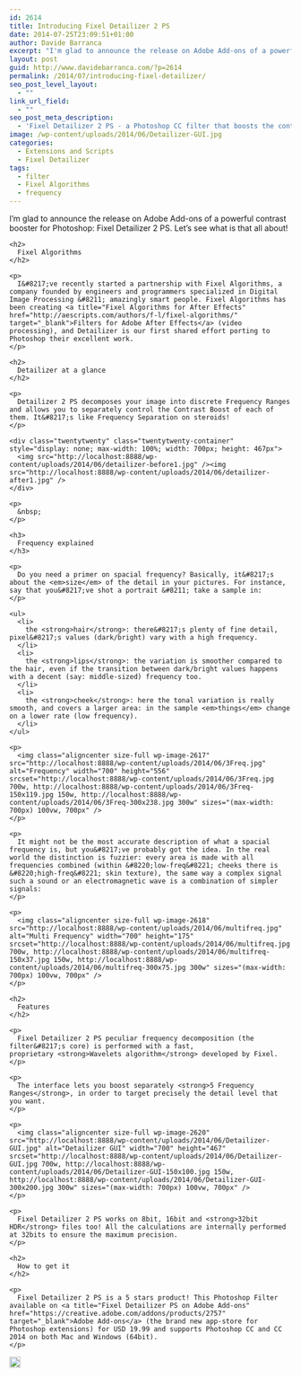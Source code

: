 ```yaml
---
id: 2614
title: Introducing Fixel Detailizer 2 PS
date: 2014-07-25T23:09:51+01:00
author: Davide Barranca
excerpt: "I'm glad to announce the release on Adobe Add-ons of a powerful contrast booster for Photoshop: Fixel Detailizer 2 PS. Let's see what is that all about!"
layout: post
guid: http://www.davidebarranca.com/?p=2614
permalink: /2014/07/introducing-fixel-detailizer/
seo_post_level_layout:
  - ""
link_url_field:
  - ""
seo_post_meta_description:
  - 'Fixel Detailizer 2 PS - a Photoshop CC filter that boosts the contrast of 5 spatial ranges separated using a proprietary wavelets algorithm.'
image: /wp-content/uploads/2014/06/Detailizer-GUI.jpg
categories:
  - Extensions and Scripts
  - Fixel Detailizer
tags:
  - filter
  - Fixel Algorithms
  - frequency
---
```

<div class="pf-content">
  <div>
    <p>
      I&#8217;m glad to announce the release on Adobe Add-ons of a powerful contrast booster for Photoshop: Fixel Detailizer 2 PS. Let&#8217;s see what is that all about!<!--more-->
    </p>
    
    <h2>
      Fixel Algorithms
    </h2>
    
    <p>
      I&#8217;ve recently started a partnership with Fixel Algorithms, a company founded by engineers and programmers specialized in Digital Image Processing &#8211; amazingly smart people. Fixel Algorithms has been creating <a title="Fixel Algorithms for After Effects" href="http://aescripts.com/authors/f-l/fixel-algorithms/" target="_blank">Filters for Adobe After Effects</a> (video processing), and Detailizer is our first shared effort porting to Photoshop their excellent work.
    </p>
    
    <h2>
      Detailizer at a glance
    </h2>
    
    <p>
      Detailizer 2 PS decomposes your image into discrete Frequency Ranges and allows you to separately control the Contrast Boost of each of them. It&#8217;s like Frequency Separation on steroids!
    </p>
    
    <div class="twentytwenty" class="twentytwenty-container" style="display: none; max-width: 100%; width: 700px; height: 467px">
      <img src="http://localhost:8888/wp-content/uploads/2014/06/detailizer-before1.jpg" /><img src="http://localhost:8888/wp-content/uploads/2014/06/detailizer-after1.jpg" />
    </div>
    
    <p>
      &nbsp;
    </p>
    
    <h3>
      Frequency explained
    </h3>
    
    <p>
      Do you need a primer on spacial frequency? Basically, it&#8217;s about the <em>size</em> of the detail in your pictures. For instance, say that you&#8217;ve shot a portrait &#8211; take a sample in:
    </p>
    
    <ul>
      <li>
        the <strong>hair</strong>: there&#8217;s plenty of fine detail, pixel&#8217;s values (dark/bright) vary with a high frequency.
      </li>
      <li>
        the <strong>lips</strong>: the variation is smoother compared to the hair, even if the transition between dark/bright values happens with a decent (say: middle-sized) frequency too.
      </li>
      <li>
        the <strong>cheek</strong>: here the tonal variation is really smooth, and covers a larger area: in the sample <em>things</em> change on a lower rate (low frequency).
      </li>
    </ul>
    
    <p>
      <img class="aligncenter size-full wp-image-2617" src="http://localhost:8888/wp-content/uploads/2014/06/3Freq.jpg" alt="Frequency" width="700" height="556" srcset="http://localhost:8888/wp-content/uploads/2014/06/3Freq.jpg 700w, http://localhost:8888/wp-content/uploads/2014/06/3Freq-150x119.jpg 150w, http://localhost:8888/wp-content/uploads/2014/06/3Freq-300x238.jpg 300w" sizes="(max-width: 700px) 100vw, 700px" />
    </p>
    
    <p>
      It might not be the most accurate description of what a spacial frequency is, but you&#8217;ve probably got the idea. In the real world the distinction is fuzzier: every area is made with all frequencies combined (within &#8220;low-freq&#8221; cheeks there is &#8220;high-freq&#8221; skin texture), the same way a complex signal such a sound or an electromagnetic wave is a combination of simpler signals:
    </p>
    
    <p>
      <img class="aligncenter size-full wp-image-2618" src="http://localhost:8888/wp-content/uploads/2014/06/multifreq.jpg" alt="Multi Frequency" width="700" height="175" srcset="http://localhost:8888/wp-content/uploads/2014/06/multifreq.jpg 700w, http://localhost:8888/wp-content/uploads/2014/06/multifreq-150x37.jpg 150w, http://localhost:8888/wp-content/uploads/2014/06/multifreq-300x75.jpg 300w" sizes="(max-width: 700px) 100vw, 700px" />
    </p>
    
    <h2>
      Features
    </h2>
    
    <p>
      Fixel Detailizer 2 PS peculiar frequency decomposition (the filter&#8217;s core) is performed with a fast, proprietary <strong>Wavelets algorithm</strong> developed by Fixel.
    </p>
    
    <p>
      The interface lets you boost separately <strong>5 Frequency Ranges</strong>, in order to target precisely the detail level that you want.
    </p>
    
    <p>
      <img class="aligncenter size-full wp-image-2620" src="http://localhost:8888/wp-content/uploads/2014/06/Detailizer-GUI.jpg" alt="Detailizer GUI" width="700" height="467" srcset="http://localhost:8888/wp-content/uploads/2014/06/Detailizer-GUI.jpg 700w, http://localhost:8888/wp-content/uploads/2014/06/Detailizer-GUI-150x100.jpg 150w, http://localhost:8888/wp-content/uploads/2014/06/Detailizer-GUI-300x200.jpg 300w" sizes="(max-width: 700px) 100vw, 700px" />
    </p>
    
    <p>
      Fixel Detailizer 2 PS works on 8bit, 16bit and <strong>32bit HDR</strong> files too! All the calculations are internally performed at 32bits to ensure the maximum precision.
    </p>
    
    <h2>
      How to get it
    </h2>
    
    <p>
      Fixel Detailizer 2 PS is a 5 stars product! This Photoshop Filter available on <a title="Fixel Detailizer PS on Adobe Add-ons" href="https://creative.adobe.com/addons/products/2757" target="_blank">Adobe Add-ons</a> (the brand new app-store for Photoshop extensions) for USD 19.99 and supports Photoshop CC and CC 2014 on both Mac and Windows (64bit).
    </p>
  </div>
</div>

<!-- Share-Widget Button BEGIN --><a href="javascript:void(0);" myshare\_id="mys\_shareit" myshare\_url="http://localhost:8888/2014/07/introducing-fixel-detailizer/" myshare\_title="Introducing Fixel Detailizer 2 PS" rel="nofollow" onclick=" return false;" style="text-decoration:none; color:#000000; font-size:11px; line-height:20px;"> 

<img src="http://localhost:8888/wp-content/plugins/share-widget/img/share-button-white-small.png" height="20" alt="Share" style="border:0" /> </a> <!-- Share-Widget Button END -->